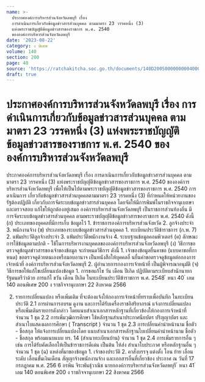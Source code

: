 ```yaml
---
name: >-
  ประกาศองค์การบริหารส่วนจังหวัดลพบุรี เรื่อง
  การดำเนินการเกี่ยวกับข้อมูลข่าวสารส่วนบุคคล ตามมาตรา 23 วรรคหนึ่ง (3) 
  แห่งพระราชบัญญัติข้อมูลข่าวสารของราชการ พ.ศ. 2540 
  ขององค์การบริหารส่วนจังหวัดลพบุรี
date: '2023-08-22'
category: ง พิเศษ
volume: 140
section: 200
page: 40
source: 'https://ratchakitcha.soc.go.th/documents/140D200S0000000004000.pdf'
draft: true
---
```


# ประกาศองค์การบริหารส่วนจังหวัดลพบุรี เรื่อง การดำเนินการเกี่ยวกับข้อมูลข่าวสารส่วนบุคคล ตามมาตรา 23 วรรคหนึ่ง (3)  แห่งพระราชบัญญัติข้อมูลข่าวสารของราชการ พ.ศ. 2540  ขององค์การบริหารส่วนจังหวัดลพบุรี

ประกาศองค์การบริหารส่วนจังหวัดลพบุรี เรื่อง การดาเนินการเกี่ยวกับข้อมูลข่าวสารส่วนบุคคล ตามมาตรา 23 วรรคหนึ่ง (3) แห่งพระราชบัญญัติข้อมูลข่าวสารของราชการ พ.ศ. 2540 ขององค์การบริหารส่วนจังหวัดลพบุรี เพื่อให้เป็นไปตามพระราชบัญญัติข้อมูลข่าวสารของราชการ พ.ศ. 2540 การดาเนินการ เกี่ยวกับข้อมูลข่าวสารส่วนบุคคลตามมาตรา 23 วรรคหนึ่ง (3) ที่กำหนดให้หน่วยงานของรัฐต้องปฏิบัติ เกี่ยวกับการจัดระบบข้อมูลข่าวสารส่วนบุคคล โดยจัดให้มีการพิมพ์ในราชกิจจานุเบกษา และตรวจสอบ แก้ไขให้ถูกต้องอยู่เสมอ องค์การบริหารส่วนจังหวัดลพบุรี เป็นราชการส่วนท้องถิ่น มีการจัดระบบข้อมูลข่าวสารส่วนบุคคล ตามพระราชบัญญัติข้อมูลข่าวสารของราชการ พ.ศ. 2540 ดังนี้ (ก) ประเภทของบุคคลที่มีการเก็บ ข้อมูลไว้ 1. ข้าราชการองค์การบริหารส่วนจังหวัด 2. ลูกจ้างประจำ 3. พนักงานจ้าง (ข) ประเภทของระบบข้อมูลข่าวสารส่วนบุคคล 1. ทะเบียนประวัติข้าราชการ (ก.พ. 7) 2. แฟ้มประวัติลูกจ้างประจำ 3. แฟ้มประวัติพนักงานจ้าง 4. ระบบฐานข้อมูลคอมพิวเตอร์ (ค) ลักษณะการใช้ข้อมูลตามปกติ - ใช้ในการบริหารงานบุคคลขององค์การบริหารส่วนจังหวัดลพบุรี (ง) วิธีการขอตรวจดูข้อมูลข่าวสารของเจ้าของข้อมูล จะกำหนดวิธีการ ดังนี้ 1. เจ้าของข้อมูลยื่นคาขอ (แบบคาขอที่กาหนด) ขอตรวจดูด้วยตนเองหรือมอบอานาจ เป็นหนังสือให้บุคคลอื่ นยื่นคำขอตรวจดูข้อมูลต่อกองการเจ้าหน้าที่ องค์การบริหารส่วนจังหวัดลพบุรี 2. ผู้อำนวยการกองการเจ้าหน้าที่ เป็นผู้พิจารณาอนุมัติ (จ) วิธีการขอให้แก้ไขเปลี่ยนแปลงข้อมูล 1. การขอแก้ไข วัน เดือน ปีเกิด ปฏิบัติตามระเบียบสำนักนายกรัฐมนตรีว่าด้วย การแก้ไ ขวัน เดือน ปีเกิด ในทะเบียนประวัติข้าราชการ พ.ศ. 2548 ้ หนา 40 ่ เลม 140 ตอนพิเศษ 200 ง ราชกิจจานุเบกษา 22 สิงหาคม 2566

2. รายการเปลี่ยนแปลง หรือเพิ่มเติม ที่จะต้องแจ้งให้กองการเจ้าหน้าที่ทราบเพื่อบันทึก ในทะเบียนประวัติ 2.1 การผ่านการอบรม ดูงาน และการได้รับเครื่องราชอิสริยาภรณ์ แจ้งการเปลี่ยนแปลง หรือเพิ่มเติมรายการดังกล่าว โดยแนบสำเนาเอกสารหลักฐานที่เกี่ยวข้องให้กองการเจ้าหน้าที่ จำนวน 1 ชุด 2.2 การเพิ่มวุฒิการศึกษา ใช้หลักฐานสำเนาประกาศนียบัตร ปริญญาบัตร และสำเนาใบแสดงผลการศึกษา ( Transcript ) จำนวน 1 ชุด 2.3 การเปลี่ยนคำนำหน้านาม ชื่อตัว - ชื่อสกุล ให้แจ้งการเปลี่ยนแปลงโดย แนบสำเนาเอกสารหลักฐานใบเปลี่ยนคำนำหน้านาม ชื่อตัว - ชื่อสกุล พร้อมแนบแบบ ทร. 14 (สำเนาทะเบียนบ้าน) จำนวน 1 ชุด 2.4 การเพิ่มรายการอื่น ๆ เช่น การได้รับคัดเลือกให้เป็นข้าราชการดีเด่น เป็นต้น ให้ส่ง สำเนาใบประกาศ หรือหลักฐานอื่น ๆ จำนวน 1 ชุด (ฉ) แหล่งที่มาของข้อมูล 1. เจ้าของประวัติ 2. คาสั่งบรรจุ แต่งตั้ง โอน ย้าย เลื่อนระดับ เลื่อนขั้นเงินเดือน สัญญาจ้างพนักงานจ้าง และเอกสารอื่นที่เกี่ยวข้อง ประกาศ ณ วันที่ 17 กรกฎาคม พ.ศ. 256 6 อรพิน จิระพันธุ์วาณิช นายกองค์การบริหารส่วนจังหวัดลพบุรี ้ หนา 41 ่ เลม 140 ตอนพิเศษ 200 ง ราชกิจจานุเบกษา 22 สิงหาคม 2566
